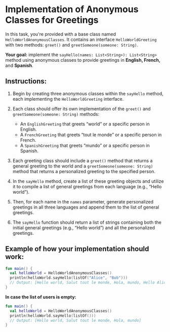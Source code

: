 
# Implementation of Anonymous Classes for Greetings

In this task, you're provided with a base class named `HelloWorldAnonymousClasses`. It contains an interface `HelloWorldGreeting` with two methods: `greet()` and `greetSomeone(someone: String)`. 

**Your goal:** implement the `sayHello(names: List<String>): List<String>` method using anonymous classes to provide greetings in **English, French,** and **Spanish**.

## Instructions:

 1. Begin by creating three anonymous classes within the `sayHello` method, each implementing the `HelloWorldGreeting` interface.
    
 2. Each class should offer its own implementation of the `greet()` and `greetSomeone(someone: String)` methods:
    -   An `EnglishGreeting` that greets “world” or a specific person in English.
    -   A `FrenchGreeting` that greets “tout le monde” or a specific person in French.
    -   A `SpanishGreeting` that greets “mundo” or a specific person in Spanish.
      
 3. Each greeting class should include a `greet()` method that returns a general greeting to the world and a `greetSomeone(someone: String)` method that returns a personalized greeting to the specified person.
    
 4. In the `sayHello` method, create a list of these greeting objects and utilize it to compile a list of general greetings from each language (e.g., “Hello world”).
    
 5. Then, for each name in the `names` parameter, generate personalized greetings in all three languages and append them to the list of general greetings.
    
 6. The `sayHello` function should return a list of strings containing both the initial general greetings (e.g., “Hello world”) and all the personalized greetings.
    

## Example of how your implementation should work:

```kotlin
fun main() {
  val helloWorld = HelloWorldAnonymousClasses()
  println(helloWorld.sayHello(listOf("Alice", "Bob")))
  // Output: [Hello world, Salut tout le monde, Hola, mundo, Hello Alice, Salut Alice, Hola, Alice, Hello Bob, Salut Bob, Hola, Bob]
}
```

**In case the list of users is empty:**

```kotlin
fun main() {
  val helloWorld = HelloWorldAnonymousClasses()
  println(helloWorld.sayHello(listOf()))
  // Output: [Hello world, Salut tout le monde, Hola, mundo]
}
```
